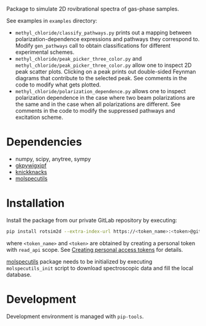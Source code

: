 Package to simulate 2D rovibrational spectra of gas-phase samples.

See examples in `examples` directory:

- `methyl_chloride/classify_pathways.py` prints out a mapping between
  polarization-dependence expressions and pathways they correspond to. Modify
  `gen_pathways` call to obtain classifications for different experimental
  schemes.
- `methyl_chloride/peak_picker_three_color.py` and
  `methyl_chloride/peak_picker_three_color.py` allow one to inspect 2D peak
  scatter plots. Clicking on a peak prints out double-sided Feynman diagrams
  that contribute to the selected peak. See comments in the code to modify what
  gets plotted.
- `methyl_chloride/polarization_dependence.py` allows one to inspect
  polarization dependence in the case where two beam polarizations are the same
  and in the case when all polarizations are different. See comments in the code
  to modify the suppressed pathways and excitation scheme.

# Dependencies
- numpy, scipy, anytree, sympy
- [gkpywigxjpf](https://gitlab.com/allisonlab/mdcs/pywigxjpf)
- [knickknacks](https://gitlab.com/allisonlab/mdcs/shed)
- [molspecutils](https://gitlab.com/allisonlab/mdcs/spectroscopy)

# Installation
Install the package from our private GitLab repository by executing:

``` sh
pip install rotsim2d --extra-index-url https://<token_name>:<token>@gitlab.com/api/v4/projects/26140156/packages/pypi
```

where `<token_name>` and `<token>` are obtained by creating a personal token
with `read_api` scope. See [Creating personal access
tokens](https://docs.gitlab.com/ee/user/profile/personal_access_tokens.html#creating-a-personal-access-token)
for details.

[molspecutils](https://gitlab.com/allisonlab/mdcs/spectroscopy) package needs to
be initialized by executing `molspecutils_init` script to download spectroscopic
data and fill the local database.

# Development
Development environment is managed with `pip-tools`. 
